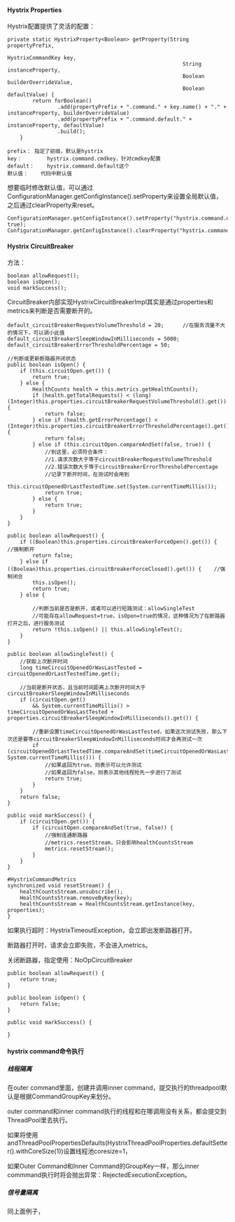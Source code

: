 
#### Hystrix Properties

Hystrix配置提供了灵活的配置：
```
private static HystrixProperty<Boolean> getProperty(String propertyPrefix,
                                                        HystrixCommandKey key,
                                                        String instanceProperty,
                                                        Boolean builderOverrideValue,
                                                        Boolean defaultValue) {
        return forBoolean()
                .add(propertyPrefix + ".command." + key.name() + "." + instanceProperty, builderOverrideValue)
                .add(propertyPrefix + ".command.default." + instanceProperty, defaultValue)
                .build();
    }
```

	prefix：	指定了前缀，默认是hystrix
	key：		hystrix.command.cmdkey，针对cmdkey配置
	default：	hystrix.command.default这个
	默认值：	代码中默认值

想要临时修改默认值，可以通过ConfigurationManager.getConfigInstance().setProperty来设置全局默认值，之后通过clearProperty来reset。

```
ConfigurationManager.getConfigInstance().setProperty("hystrix.command.default.circuitBreaker.forceClosed", true);
ConfigurationManager.getConfigInstance().clearProperty("hystrix.command.default.circuitBreaker.forceClosed");
```

#### Hystrix CircuitBreaker
方法：
```
boolean allowRequest();
boolean isOpen();
void markSuccess();
```

CircuitBreaker内部实现HystrixCircuitBreakerImpl其实是通过properties和metrics来判断是否需要断开的。

```
default_circuitBreakerRequestVolumeThreshold = 20;		//在服务流量不大的情况下，可以调小此值
default_circuitBreakerSleepWindowInMilliseconds = 5000;
default_circuitBreakerErrorThresholdPercentage = 50;
```

```
//判断或更新断路器开闭状态
public boolean isOpen() {
	if (this.circuitOpen.get()) {
		return true;
	} else {
		HealthCounts health = this.metrics.getHealthCounts();
		if (health.getTotalRequests() < (long)(Integer)this.properties.circuitBreakerRequestVolumeThreshold().get()) {
			return false;
		} else if (health.getErrorPercentage() < (Integer)this.properties.circuitBreakerErrorThresholdPercentage().get()) {
			return false;
		} else if (this.circuitOpen.compareAndSet(false, true)) {
			//到这里，必须符合条件：
			//1.请求次数大于等于circuitBreakerRequestVolumeThreshold
			//2.错误次数大于等于circuitBreakerErrorThresholdPercentage
			//记录下断开时间，在测试时会用到
			this.circuitOpenedOrLastTestedTime.set(System.currentTimeMillis());
			return true;
		} else {
			return true;
		}
	}
}

public boolean allowRequest() {
	if ((Boolean)this.properties.circuitBreakerForceOpen().get()) { 	//强制断开
		return false;
	} else if ((Boolean)this.properties.circuitBreakerForceClosed().get()) {	//强制闭合
		this.isOpen();
		return true;
	} else {
	
		//判断当前是否是断开，或者可以进行短路测试：allowSingleTest
		//可能存在allowRequest=true，isOpen=true的情况，这种情况为了在断路器打开之后，进行服务测试
		return !this.isOpen() || this.allowSingleTest();	
	}
}

public boolean allowSingleTest() {
	//获取上次断开时间
	long timeCircuitOpenedOrWasLastTested = circuitOpenedOrLastTestedTime.get();
	
	//当前是断开状态，且当前时间距离上次断开时间大于circuitBreakerSleepWindowInMilliseconds
	if (circuitOpen.get() 
		&& System.currentTimeMillis() > timeCircuitOpenedOrWasLastTested + properties.circuitBreakerSleepWindowInMilliseconds().get()) {
		
		//重新设置timeCircuitOpenedOrWasLastTested，如果这次测试失败，那么下次还是要等circuitBreakerSleepWindowInMilliseconds时间才会再测试一次
		if (circuitOpenedOrLastTestedTime.compareAndSet(timeCircuitOpenedOrWasLastTested, System.currentTimeMillis())) {
			//如果返回为true，则表示可以允许测试
			//如果返回为false，则表示其他线程抢先一步进行了测试
			return true;
		}
	}
	return false;
}

public void markSuccess() {
	if (circuitOpen.get()) {
		if (circuitOpen.compareAndSet(true, false)) {
			//强制连通断路器
			//metrics.resetStream，只会影响healthCountsStream
			metrics.resetStream();
		}
	}
}

#HystrixCommandMetrics
synchronized void resetStream() {
	healthCountsStream.unsubscribe();
	HealthCountsStream.removeByKey(key);
	healthCountsStream = HealthCountsStream.getInstance(key, properties);
}
```

如果执行超时：HystrixTimeoutException，会立即出发断路器打开。

断路器打开时，请求会立即失败，不会进入metrics。

关闭断路器，指定使用：NoOpCircuitBreaker

```
public boolean allowRequest() {
	return true;
}

public boolean isOpen() {
	return false;
}

public void markSuccess() {

}
```

#### hystrix command命令执行

##### 线程隔离
在outer command里面，创建并调用inner command，提交执行的threadpool默认是根据CommandGroupKey来划分。

outer command和inner command执行的线程和在哪调用没有关系，都会提交到ThreadPool里去执行。

如果将使用andThreadPoolPropertiesDefaults(HystrixThreadPoolProperties.defaultSetter().withCoreSize(1))设置线程池coresize=1，

如果Outer Command和Inner Command的GroupKey一样，那么inner commmand执行时将会抛出异常：RejectedExecutionException。

##### 信号量隔离
同上面例子，














